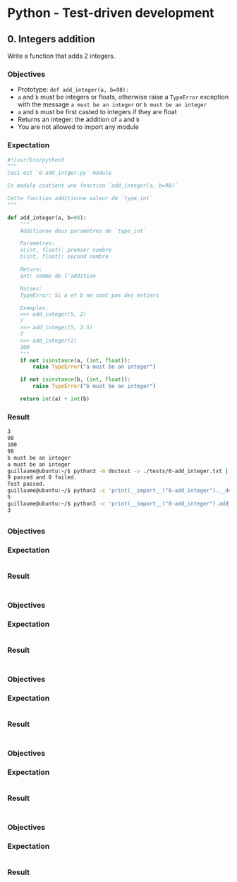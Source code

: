 # Python - Test-driven development

## 0. Integers addition
Write a function that adds 2 integers.

### Objectives
- Prototype: `def add_integer(a, b=98):`
- `a` and `b` must be integers or floats, otherwise raise a `TypeError` exception with the message `a must be an integer` or `b must be an integer`
- `a` and `b` must be first casted to integers if they are float
- Returns an integer: the addition of `a` and `b`
- You are not allowed to import any module

### Expectation
```Python
#!/usr/bin/python3
"""
Ceci est `0-add_intger.py` module

Ce module contient une fonction `add_integer(a, b=98)`

Cette fonction additionne valeur de `type_int`
"""

def add_integer(a, b=98):
    """
    Additionne deux paramètres de `type_int`

    Paramètres:
    a(int, float): premier nombre
    b(int, float): second nombre

    Return:
    int: somme de l'addition

    Raises:
    TypeError: Si a et b ne sont pas des entiers

    Exemples:
    >>> add_integer(5, 2)
    7
    >>> add_integer(5, 2.5)
    7
    >>> add_integer(2)
    100
    """
    if not isinstance(a, (int, float)):
        raise TypeError("a must be an integer")

    if not isinstance(b, (int, float)):
        raise TypeError("b must be an integer")

    return int(a) + int(b)
```
### Result
```bash
3
98
100
98
b must be an integer
a must be an integer
guillaume@ubuntu:~/$ python3 -m doctest -v ./tests/0-add_integer.txt | tail -2
9 passed and 0 failed.
Test passed.
guillaume@ubuntu:~/$ python3 -c 'print(__import__("0-add_integer").__doc__)' | wc -l
5
guillaume@ubuntu:~/$ python3 -c 'print(__import__("0-add_integer").add_integer.__doc__)' | wc -l
3
```

##
### Objectives
### Expectation
```Python
```
### Result
```bash
```

##
### Objectives
### Expectation
```Python
```
### Result
```bash
```

##
### Objectives
### Expectation
```Python
```
### Result
```bash
```

##
### Objectives
### Expectation
```Python
```
### Result
```bash
```

##
### Objectives
### Expectation
```Python
```
### Result
```bash
```
